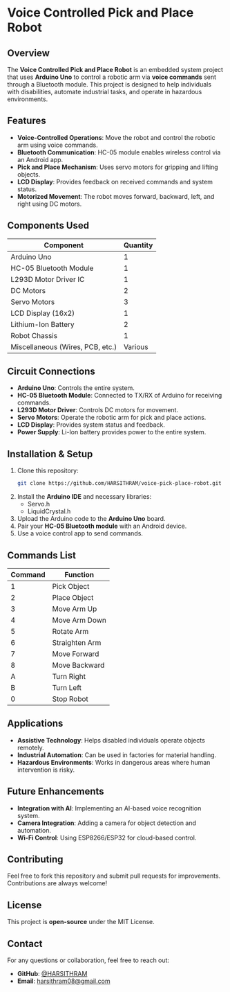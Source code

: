 # Voice Controlled Pick and Place Robot

## Overview

The **Voice Controlled Pick and Place Robot** is an embedded system project that uses **Arduino Uno** to control a robotic arm via **voice commands** sent through a Bluetooth module. This project is designed to help individuals with disabilities, automate industrial tasks, and operate in hazardous environments.

## Features

- **Voice-Controlled Operations**: Move the robot and control the robotic arm using voice commands.
- **Bluetooth Communication**: HC-05 module enables wireless control via an Android app.
- **Pick and Place Mechanism**: Uses servo motors for gripping and lifting objects.
- **LCD Display**: Provides feedback on received commands and system status.
- **Motorized Movement**: The robot moves forward, backward, left, and right using DC motors.

## Components Used

| Component                        | Quantity |
| -------------------------------- | -------- |
| Arduino Uno                      | 1        |
| HC-05 Bluetooth Module           | 1        |
| L293D Motor Driver IC            | 1        |
| DC Motors                        | 2        |
| Servo Motors                     | 3        |
| LCD Display (16x2)               | 1        |
| Lithium-Ion Battery              | 2        |
| Robot Chassis                    | 1        |
| Miscellaneous (Wires, PCB, etc.) | Various  |

## Circuit Connections

- **Arduino Uno**: Controls the entire system.
- **HC-05 Bluetooth Module**: Connected to TX/RX of Arduino for receiving commands.
- **L293D Motor Driver**: Controls DC motors for movement.
- **Servo Motors**: Operate the robotic arm for pick and place actions.
- **LCD Display**: Provides system status and feedback.
- **Power Supply**: Li-Ion battery provides power to the entire system.

## Installation & Setup

1. Clone this repository:
   ```sh
   git clone https://github.com/HARSITHRAM/voice-pick-place-robot.git
   ```
2. Install the **Arduino IDE** and necessary libraries:
   - Servo.h
   - LiquidCrystal.h
3. Upload the Arduino code to the **Arduino Uno** board.
4. Pair your **HC-05 Bluetooth module** with an Android device.
5. Use a voice control app to send commands.

## Commands List

| Command | Function       |
| ------- | -------------- |
| 1       | Pick Object    |
| 2       | Place Object   |
| 3       | Move Arm Up    |
| 4       | Move Arm Down  |
| 5       | Rotate Arm     |
| 6       | Straighten Arm |
| 7       | Move Forward   |
| 8       | Move Backward  |
| A       | Turn Right     |
| B       | Turn Left      |
| 0       | Stop Robot     |

## Applications

- **Assistive Technology**: Helps disabled individuals operate objects remotely.
- **Industrial Automation**: Can be used in factories for material handling.
- **Hazardous Environments**: Works in dangerous areas where human intervention is risky.

## Future Enhancements

- **Integration with AI**: Implementing an AI-based voice recognition system.
- **Camera Integration**: Adding a camera for object detection and automation.
- **Wi-Fi Control**: Using ESP8266/ESP32 for cloud-based control.

## Contributing

Feel free to fork this repository and submit pull requests for improvements. Contributions are always welcome!

## License

This project is **open-source** under the MIT License.

## Contact

For any questions or collaboration, feel free to reach out:

- **GitHub**: [@HARSITHRAM](https://github.com/HARSITHRAM)
- **Email**: [harsithram08@gmail.com](mailto:harsithram08@gmail.com)

